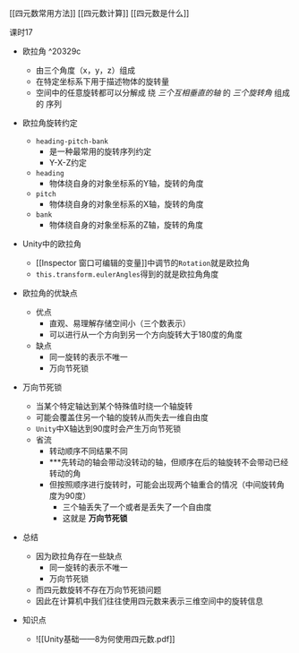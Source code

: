 
[[四元数常用方法]]
[[四元数计算]]
[[四元数是什么]]

课时17

- 欧拉角 ^20329c
	- 由三个角度（x，y，z）组成
	- 在特定坐标系下用于描述物体的旋转量
	- 空间中的任意旋转都可以分解成 绕 *三个互相垂直的轴* 的 *三个旋转角* 组成的 序列
- 欧拉角旋转约定
	- `heading-pitch-bank`
		- 是一种最常用的旋转序列约定
		- Y-X-Z约定
	- `heading`
		- 物体绕自身的对象坐标系的Y轴，旋转的角度
	- `pitch`
		- 物体绕自身的对象坐标系的X轴，旋转的角度
	- `bank`
		- 物体绕自身的对象坐标系的Z轴，旋转的角度
- Unity中的欧拉角
	- [[Inspector 窗口可编辑的变量]]中调节的`Rotation`就是欧拉角
	- `this.transform.eulerAngles`得到的就是欧拉角角度
- 欧拉角的优缺点
	- 优点
		- 直观、易理解存储空间小（三个数表示）
		- 可以进行从一个方向到另一个方向旋转大于180度的角度
	- 缺点
		- 同一旋转的表示不唯一
		- 万向节死锁
- 万向节死锁
	- 当某个特定轴达到某个特殊值时绕一个轴旋转
	- 可能会覆盖住另一个轴的旋转从而失去一维自由度
	- `Unity`中X轴达到90度时会产生万向节死锁
	- 省流
		- 转动顺序不同结果不同
		- ***先转动的轴会带动没转动的轴，但顺序在后的轴旋转不会带动已经转动的角
		- 但按照顺序进行旋转时，可能会出现两个轴重合的情况（中间旋转角度为90度）
			- 三个轴丢失了一个或者是丢失了一个自由度
			- 这就是 **万向节死锁**
- 总结
	- 因为欧拉角存在一些缺点
		- 同一旋转的表示不唯一
		- 万向节死锁
	- 而四元数旋转不存在万向节死锁问题
	- 因此在计算机中我们往往使用四元数来表示三维空间中的旋转信息

- 知识点
	- ![[Unity基础——8为何使用四元数.pdf]]